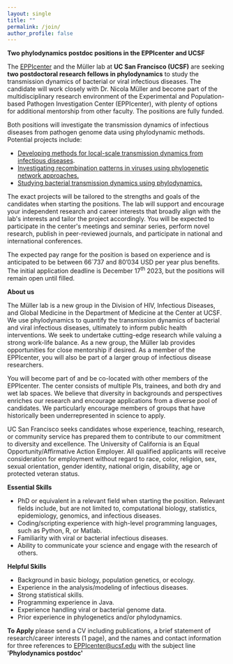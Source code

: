 ```yaml
---
layout: single
title: ""
permalink: /join/
author_profile: false
---
```


**Two phylodynamics postdoc positions in the EPPIcenter and UCSF**


The [EPPIcenter](https://eppicenter.ucsf.edu/) and the Müller lab at **UC San Francisco (UCSF)** are seeking **two postdoctoral research fellows in phylodynamics** to study the transmission dynamics of bacterial or viral infectious diseases. The candidate will work closely with Dr. Nicola Müller and become part of the multidisciplinary research environment of the Experimental and Population-based Pathogen Investigation Center (EPPIcenter), with plenty of options for additional mentorship from other faculty. The positions are fully funded.

Both positions will investigate the transmission dynamics of infectious diseases from pathogen genome data using phylodynamic methods. Potential projects include:

- [Developing methods for local-scale transmission dynamics from infectious diseases](https://muellerlab.io/research/#local-phylodynamics-to-inform-public-health-interventions).
- [Investigating recombination patterns in viruses using phylogenetic network approaches.](https://muellerlab.io/research/#how-recombination-shapes-the-evolution-and-transmission-of-viruses)
- [Studying bacterial transmission dynamics using phylodynamics.](https://muellerlab.io/research/#genomic-epidemiology-to-quantify-the-spread-of-bacterial-pathogens)

The exact projects will be tailored to the strengths and goals of the candidates when starting the positions. The lab will support and encourage your independent research and career interests that broadly align with the lab's interests and tailor the project accordingly. You will be expected to participate in the center's meetings and seminar series, perform novel research, publish in peer-reviewed journals, and participate in national and international conferences. 

The expected pay range for the position is based on experience and is anticipated to be between 66`737 and 80’034 USD per year plus benefits. The initial application deadline is December 17<sup>th</sup> 2023, but the positions will remain open until filled.

**About us**

The Müller lab is a new group in the Division of HIV, Infectious Diseases, and Global Medicine in the Department of Medicine at the Center at UCSF. We use phylodynamics to quantify the transmission dynamics of bacterial and viral infectious diseases, ultimately to inform public health interventions. We seek to undertake cutting-edge research while valuing a strong work-life balance. As a new group, the Müller lab provides opportunities for close mentorship if desired. As a member of the EPPIcenter, you will also be part of a larger group of infectious disease researchers. 

You will become part of and be co-located with other members of the EPPIcenter. The center consists of multiple PIs, trainees, and both dry and wet lab spaces. We believe that diversity in backgrounds and perspectives enriches our research and encourage applications from a diverse pool of candidates. We particularly encourage members of groups that have historically been underrepresented in science to apply.  

UC San Francisco seeks candidates whose experience, teaching, research, or community service has prepared them to contribute to our commitment to diversity and excellence. The University of California is an Equal Opportunity/Affirmative Action Employer. All qualified applicants will receive consideration for employment without regard to race, color, religion, sex, sexual orientation, gender identity, national origin, disability, age or protected veteran status. 

**Essential Skills**

- PhD or equivalent in a relevant field when starting the position. Relevant fields include, but are not limited to, computational biology, statistics, epidemiology, genomics, and infectious diseases.
- Coding/scripting experience with high-level programming languages, such as Python, R, or Matlab.
- Familiarity with viral or bacterial infectious diseases.
- Ability to communicate your science and engage with the research of others.

**Helpful Skills**

- Background in basic biology, population genetics, or ecology.
- Experience in the analysis/modeling of infectious diseases.
- Strong statistical skills.
- Programming experience in Java.
- Experience handling viral or bacterial genome data.
- Prior experience in phylogenetics and/or phylodynamics.

**To Apply** please send a CV including publications, a brief statement of research/career interests (1 page), and the names and contact information for three references to <EPPIcenter@ucsf.edu> with the subject line '**Phylodynamics postdoc'**